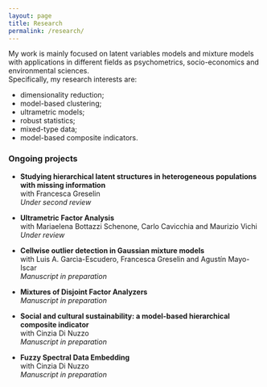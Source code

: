 ```yaml
---
layout: page
title: Research
permalink: /research/
---
```


My work is mainly focused on latent variables models and mixture models with applications in different fields as psychometrics, socio-economics and environmental sciences. \
Specifically, my research interests are:
- dimensionality reduction;
- model-based clustering;
- ultrametric models;
- robust statistics;
- mixed-type data;
- model-based composite indicators.

### Ongoing projects
- **Studying hierarchical latent structures in heterogeneous populations with missing information** \
with Francesca Greselin \
_Under second review_

- **Ultrametric Factor Analysis** \
with Mariaelena Bottazzi Schenone, Carlo Cavicchia and Maurizio Vichi\
_Under review_

- **Cellwise outlier detection in Gaussian mixture models** \
with Luis A. Garcìa-Escudero, Francesca Greselin and Agustín Mayo-Iscar \
_Manuscript in preparation_

- **Mixtures of Disjoint Factor Analyzers** \
_Manuscript in preparation_

- **Social and cultural sustainability: a model-based hierarchical composite indicator** \
with Cinzia Di Nuzzo \
_Manuscript in preparation_

- **Fuzzy Spectral Data Embedding** \
with Cinzia Di Nuzzo \
_Manuscript in preparation_













